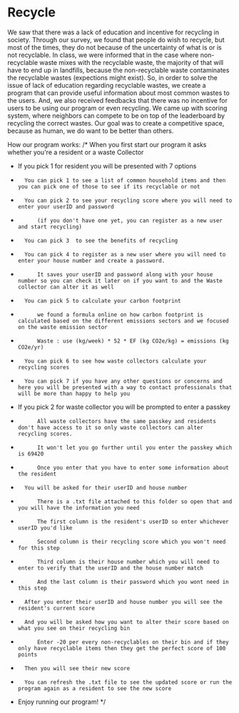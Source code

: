 # Recycle
We saw that there was a lack of education and incentive for recycling in society. Through our survey, we found that people do wish to recycle, but most of the times, they do not because of the uncertainty of what is or is not recyclable. In class, we were informed that in the case where non-recyclable waste mixes with the recyclable waste, the majority of that will have to end up in landfills, because the non-recyclable waste contaminates the recyclable wastes (expections might exist). So, in order to solve the issue of lack of education regarding recyclable wastes, we create a program that can provide useful information about most common wastes to the users. And, we also received feedbacks that there was no incentive for users to be using our program or even recycling. We came up with scoring system, where neighbors can compete to be on top of the leaderboard by recycling the correct wastes. Our goal was to create a competitive space, because as human, we do want to be better than others.

How our program works: 
/* When you first start our program it asks whether you're a resident or a waste Collector
* 	If you pick 1 for resident you will be presented with 7 options
* 		You can pick 1 to see a list of common household items and then you can pick one of those to see if its recyclable or not
*		You can pick 2 to see your recycling score where you will need to enter your userID and password 
* 			(if you don't have one yet, you can register as a new user and start recycling)
* 		You can pick 3  to see the benefits of recycling
* 		You can pick 4 to register as a new user where you will need to enter your house number and create a password.
* 			It saves your userID and password along with your house number so you can check it later on if you want to and the Waste collector can alter it as well
* 		You can pick 5 to calculate your carbon footprint
* 			we found a formula online on how carbon footprint is calculated based on the different emissions sectors and we focused on the waste emission sector
* 			Waste : use (kg/week) * 52 * EF (kg CO2e/kg) = emissions (kg CO2e/yr)
* 		You can pick 6 to see how waste collectors calculate your recycling scores
* 		You can pick 7 if you have any other questions or concerns and here you will be presented with a way to contact professionals that will be more than happy to help you
* 	If you pick 2 for waste collector you will be prompted to enter a passkey
* 			All waste collectors have the same passkey and residents don't have access to it so only waste collectors can alter recycling scores. 
* 			It won't let you go further until you enter the passkey which is 69420   
* 			Once you enter that you have to enter some information about the resident
* 		You will be asked for their userID and house number
* 			There is a .txt file attached to this folder so open that and you will have the information you need
* 			The first column is the resident's userID so enter whichever userID you'd like
*			Second column is their recycling score which you won't need for this step
* 			Third column is their house number which you will need to enter to verify that the userID and the house number match
* 			And the last column is their password which you wont need in this step
* 		After you enter their userID and house number you will see the resident's current score 
* 		And you will be asked how you want to alter their score based on what you see on their recycling bin
* 			Enter -20 per every non-recyclables on their bin and if they only have recyclable items then they get the perfect score of 100 points
* 		Then you will see their new score
* 		You can refresh the .txt file to see the updated score or run the program again as a resident to see the new score

* Enjoy running our program! */
